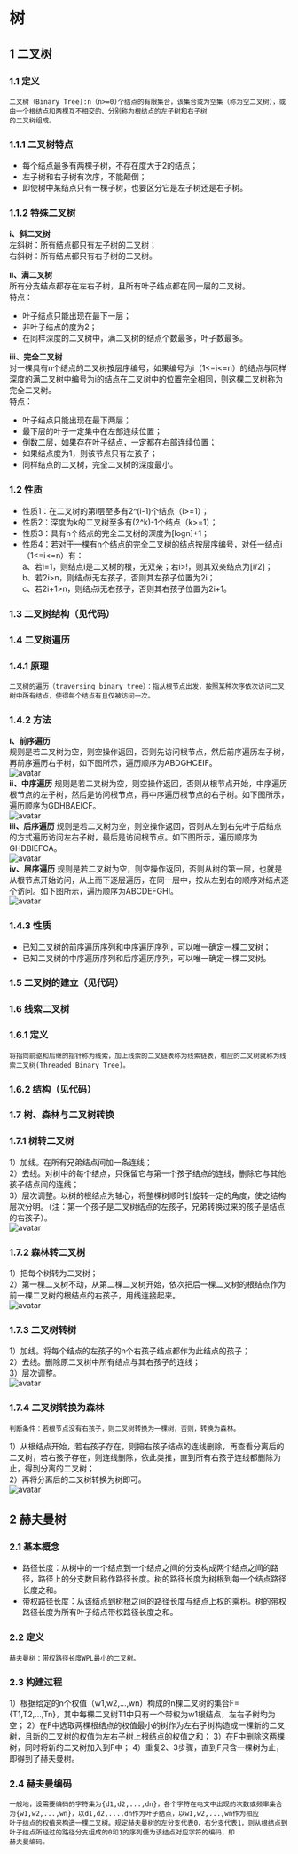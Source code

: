 # 树
## 1 二叉树
### 1.1 定义
    二叉树（Binary Tree):n（n>=0)个结点的有限集合，该集合或为空集（称为空二叉树），或由一个根结点和两棵互不相交的、分别称为根结点的左子树和右子树
    的二叉树组成。
### 1.1.1 二叉树特点
* 每个结点最多有两棵子树，不存在度大于2的结点；
* 左子树和右子树有次序，不能颠倒；
* 即使树中某结点只有一棵子树，也要区分它是左子树还是右子树。
### 1.1.2 特殊二叉树
**i、斜二叉树**   
  左斜树：所有结点都只有左子树的二叉树；  
  右斜树：所有结点都只有右子树的二叉树。  
  
**ii、满二叉树**  
    所有分支结点都存在左右子树，且所有叶子结点都在同一层的二叉树。  
  特点：
* 叶子结点只能出现在最下一层；
* 非叶子结点的度为2；
* 在同样深度的二叉树中，满二叉树的结点个数最多，叶子数最多。  

**iii、完全二叉树**  
    对一棵具有n个结点的二叉树按层序编号，如果编号为i（1<=i<=n）的结点与同样深度的满二叉树中编号为i的结点在二叉树中的位置完全相同，则这棵二叉树称为完全二叉树。  
  特点：
* 叶子结点只能出现在最下两层；
* 最下层的叶子一定集中在左部连续位置；
* 倒数二层，如果存在叶子结点，一定都在右部连续位置；
* 如果结点度为1，则该节点只有左孩子；
* 同样结点的二叉树，完全二叉树的深度最小。  

### 1.2 性质
* 性质1：在二叉树的第i层至多有2^(i-1)个结点（i>=1）；
* 性质2：深度为k的二叉树至多有(2^k)-1个结点（k>=1）；
* 性质3：具有n个结点的完全二叉树的深度为\[logn\]+1；
* 性质4：若对于一棵有n个结点的完全二叉树的结点按层序编号，对任一结点i（1<=i<=n）有：  
    a、若i=1，则结点i是二叉树的根，无双亲；若i>!，则其双亲结点为\[i/2\]；  
    b、若2i>n，则结点i无左孩子，否则其左孩子位置为2i；  
    c、若2i+1>n，则结点i无右孩子，否则其右孩子位置为2i+1。  
### 1.3 二叉树结构（见代码）  

### 1.4 二叉树遍历  
### 1.4.1 原理  
    二叉树的遍历（traversing binary tree）：指从根节点出发，按照某种次序依次访问二叉树中所有结点，使得每个结点有且仅被访问一次。  
### 1.4.2 方法
**i、前序遍历**  
  规则是若二叉树为空，则空操作返回，否则先访问根节点，然后前序遍历左子树，再前序遍历右子树，如下图所示，遍历顺序为ABDGHCEIF。  
  ![avatar](https://github.com/VSchenlj/dataStruct/blob/master/tree/%E4%B8%AD%E5%BA%8F%E9%81%8D%E5%8E%86.png)  
**ii、中序遍历**
  规则是若二叉树为空，则空操作返回，否则从根节点开始，中序遍历根节点的左子树，然后是访问根节点，再中序遍历根节点的右子树。如下图所示，遍历顺序为GDHBAEICF。  
  ![avatar](https://github.com/VSchenlj/dataStruct/blob/master/tree/%E4%B8%AD%E5%BA%8F%E9%81%8D%E5%8E%86.png)  
**iii、后序遍历**
  规则是若二叉树为空，则空操作返回，否则从左到右先叶子后结点的方式遍历访问左右子树，最后是访问根节点。如下图所示，遍历顺序为GHDBIEFCA。  
  ![avatar](https://github.com/VSchenlj/dataStruct/blob/master/tree/%E5%90%8E%E5%BA%8F%E9%81%8D%E5%8E%86.png)  
**iv、层序遍历**
  规则是若二叉树为空，则空操作返回，否则从树的第一层，也就是从根节点开始访问，从上而下逐层遍历，在同一层中，按从左到右的顺序对结点逐个访问。如下图所示，遍历顺序为ABCDEFGHI。  
  ![avatar](https://github.com/VSchenlj/dataStruct/blob/master/tree/%E5%B1%82%E5%BA%8F%E9%81%8D%E5%8E%86.png)  
### 1.4.3 性质
* 已知二叉树的前序遍历序列和中序遍历序列，可以唯一确定一棵二叉树；
* 已知二叉树的中序遍历序列和后序遍历序列，可以唯一确定一棵二叉树。  

### 1.5 二叉树的建立（见代码）  

### 1.6 线索二叉树  
### 1.6.1 定义  
    将指向前驱和后继的指针称为线索，加上线索的二叉链表称为线索链表，相应的二叉树就称为线索二叉树(Threaded Binary Tree)。  
### 1.6.2 结构（见代码）  

### 1.7 树、森林与二叉树转换  
### 1.7.1 树转二叉树  
1）加线。在所有兄弟结点间加一条连线；  
2）去线。对树中的每个结点，只保留它与第一个孩子结点的连线，删除它与其他孩子结点间的连线；  
3）层次调整。以树的根结点为轴心，将整棵树顺时针旋转一定的角度，使之结构层次分明。（注：第一个孩子是二叉树结点的左孩子，兄弟转换过来的孩子是结点的右孩子）。  
  ![avatar](https://github.com/VSchenlj/dataStruct/blob/master/tree/%E6%A0%91%E8%BD%AC%E4%BA%8C%E5%8F%89%E6%A0%91.png)  
### 1.7.2 森林转二叉树    
1）把每个树转为二叉树；  
2）第一棵二叉树不动，从第二棵二叉树开始，依次把后一棵二叉树的根结点作为前一棵二叉树的根结点的右孩子，用线连接起来。  
  ![avatar](https://github.com/VSchenlj/dataStruct/blob/master/tree/%E6%A3%AE%E6%9E%97%E8%BD%AC%E4%BA%8C%E5%8F%89%E6%A0%91.png)  
### 1.7.3 二叉树转树  
1）加线。将每个结点的左孩子的n个右孩子结点都作为此结点的孩子；  
2）去线。删除原二叉树中所有结点与其右孩子的连线；  
3）层次调整。  
  ![avatar](https://github.com/VSchenlj/dataStruct/blob/master/tree/%E4%BA%8C%E5%8F%89%E6%A0%91%E8%BD%AC%E6%A0%91.png)  
### 1.7.4 二叉树转换为森林  
    判断条件：若根节点没有右孩子，则二叉树转换为一棵树，否则，转换为森林。  
1）从根结点开始，若右孩子存在，则把右孩子结点的连线删除，再查看分离后的二叉树，若右孩子存在，则连线删除，依此类推，直到所有右孩子连线都删除为止，得到分离的二叉树；  
2）再将分离后的二叉树转换为树即可。  
  ![avatar](https://github.com/VSchenlj/dataStruct/blob/master/tree/%E4%BA%8C%E5%8F%89%E6%A0%91%E8%BD%AC%E6%A3%AE%E6%9E%97.png)  

## 2 赫夫曼树  
### 2.1 基本概念  
* 路径长度：从树中的一个结点到一个结点之间的分支构成两个结点之间的路径，路径上的分支数目称作路径长度。树的路径长度为树根到每一个结点路径长度之和。
* 带权路径长度：从该结点到树根之间的路径长度与结点上权的乘积。树的带权路径长度为所有叶子结点带权路径长度之和。
### 2.2 定义  
    赫夫曼树：带权路径长度WPL最小的二叉树。  
### 2.3 构建过程  
1）根据给定的n个权值（w1,w2,...,wn）构成的n棵二叉树的集合F={T1,T2,...,Tn}，其中每棵二叉树T1中只有一个带权为w1根结点，左右子树均为空；
2）在F中选取两棵根结点的权值最小的树作为左右子树构造成一棵新的二叉树，且新的二叉树的权值为左右子树上根结点的权值之和；
3）在F中删除这两棵树，同时将新的二叉树加入到F中；
4）重复2、3步骤，直到F只含一棵树为止，即得到了赫夫曼树。  
### 2.4 赫夫曼编码
    一般地，设需要编码的字符集为{d1,d2,...,dn}，各个字符在电文中出现的次数或频率集合为{w1,w2,...,wn}，以d1,d2,...,dn作为叶子结点，以w1,w2,...,wn作为相应
    叶子结点的权值来构造一棵二叉树。规定赫夫曼树的左分支代表0，右分支代表1，则从根结点到叶子结点所经过的路径分支组成的0和1的序列便为该结点对应字符的编码，即
    赫夫曼编码。
